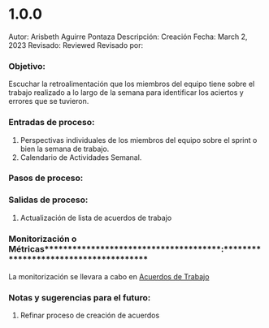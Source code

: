 # 1.0.0

Autor: Arisbeth Aguirre Pontaza
Descripción: Creación
Fecha: March 2, 2023
Revisado: Reviewed
Revisado por:

### ********************************************Objetivo:********************************************

Escuchar la retroalimentación que los miembros del equipo tiene sobre el trabajo realizado a lo largo de la semana para identificar los aciertos y errores que se tuvieron.

### ****************************************Entradas de proceso:****************************************

1. Perspectivas individuales de los miembros del equipo sobre el sprint o bien la semana de trabajo.
2. Calendario de Actividades Semanal.

### **********************************Pasos de proceso:**********************************

### **************************************Salidas de proceso:**************************************

1. Actualización de lista de acuerdos de trabajo

### Monitorización o Métricas**************************************:**************************************

La monitorización se llevara a cabo en [Acuerdos de Trabajo](../../Retrospectivas%2046ae6ad70d5e470aaf6bc9b441bb3d02.md)

### ********************************************Notas y sugerencias para el futuro:********************************************

1. Refinar proceso de creación de acuerdos